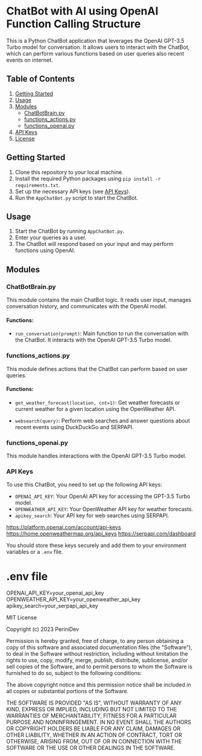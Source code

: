 # ChatBot with AI using OpenAI Function Calling Structure

This is a Python ChatBot application that leverages the OpenAI GPT-3.5 Turbo model for conversation. It allows users to interact with the ChatBot, which can perform various functions based on user queries also recent events on internet.

## Table of Contents
1. [Getting Started](#getting-started)
2. [Usage](#usage)
3. [Modules](#modules)
    - [ChatBotBrain.py](#chatbotbrainpy)
    - [functions_actions.py](#functionsactionspy)
    - [functions_openai.py](#functionsopenaipy)
4. [API Keys](#api-keys)
5. [License](#license)

## Getting Started

1. Clone this repository to your local machine.
2. Install the required Python packages using `pip install -r requirements.txt`.
3. Set up the necessary API keys (see [API Keys](#api-keys)).
4. Run the `AppChatBot.py` script to start the ChatBot.

## Usage

1. Start the ChatBot by running `AppChatBot.py`.
2. Enter your queries as a user.
3. The ChatBot will respond based on your input and may perform functions using OpenAI.

## Modules

### ChatBotBrain.py

This module contains the main ChatBot logic. It reads user input, manages conversation history, and communicates with the OpenAI model.

#### Functions:

- `run_conversation(prompt)`: Main function to run the conversation with the ChatBot. It interacts with the OpenAI GPT-3.5 Turbo model.

### functions_actions.py

This module defines actions that the ChatBot can perform based on user queries.

#### Functions:

- `get_weather_forecast(location, cnt=1)`: Get weather forecasts or current weather for a given location using the OpenWeather API.

- `websearch(query)`: Perform web searches and answer questions about recent events using DuckDuckGo and SERPAPI.

### functions_openai.py

This module handles interactions with the OpenAI GPT-3.5 Turbo model.

### API Keys

To use this ChatBot, you need to set up the following API keys:

- `OPENAI_API_KEY`: Your OpenAI API key for accessing the GPT-3.5 Turbo model.
- `OPENWEATHER_API_KEY`: Your OpenWeather API key for weather forecasts.
- `apikey_search`: Your API key for web searches using SERPAPI.

https://platform.openai.com/account/api-keys
https://home.openweathermap.org/api_keys
https://serpapi.com/dashboard


You should store these keys securely and add them to your environment variables or a `.env` file.

# .env file
OPENAI_API_KEY=your_openai_api_key
OPENWEATHER_API_KEY=your_openweather_api_key
apikey_search=your_serpapi_api_key

MIT License

Copyright (c) 2023 PeriniDev

Permission is hereby granted, free of charge, to any person obtaining a copy
of this software and associated documentation files (the "Software"), to deal
in the Software without restriction, including without limitation the rights
to use, copy, modify, merge, publish, distribute, sublicense, and/or sell
copies of the Software, and to permit persons to whom the Software is
furnished to do so, subject to the following conditions:

The above copyright notice and this permission notice shall be included in all
copies or substantial portions of the Software.

THE SOFTWARE IS PROVIDED "AS IS", WITHOUT WARRANTY OF ANY KIND, EXPRESS OR
IMPLIED, INCLUDING BUT NOT LIMITED TO THE WARRANTIES OF MERCHANTABILITY,
FITNESS FOR A PARTICULAR PURPOSE AND NONINFRINGEMENT. IN NO EVENT SHALL THE
AUTHORS OR COPYRIGHT HOLDERS BE LIABLE FOR ANY CLAIM, DAMAGES OR OTHER
LIABILITY, WHETHER IN AN ACTION OF CONTRACT, TORT OR OTHERWISE, ARISING FROM,
OUT OF OR IN CONNECTION WITH THE SOFTWARE OR THE USE OR OTHER DEALINGS IN THE
SOFTWARE.
